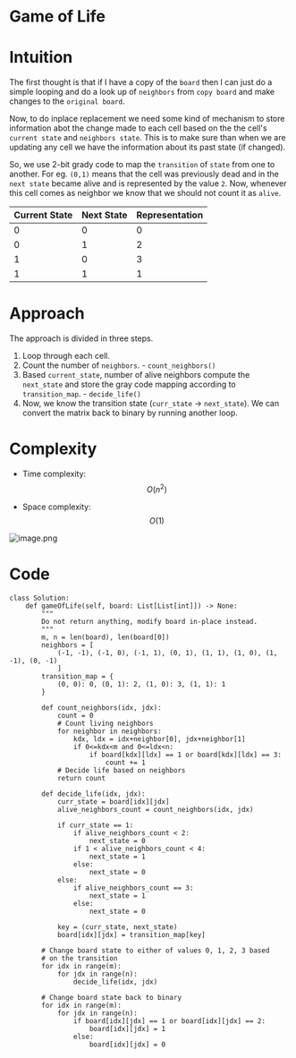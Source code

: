 # Game of Life

# Intuition
<!-- Describe your first thoughts on how to solve this problem. -->
The first thought is that if I have a copy of the `board` then I can just do a simple looping and do a look up of `neighbors` from `copy board` and make changes to the `original board`.

Now, to do inplace replacement we need some kind of mechanism to store information abot the change made to each cell based on the the cell's `current state` and `neighbors state`. This is to make sure than when we are updating any cell we have the information about its past state (if changed).

So, we use 2-bit grady code to map the `transition` of `state` from one to another. For eg. `(0,1)` means that the cell was previously dead and in the `next state` became alive and is represented by the value `2`. Now, whenever this cell comes as neighbor we know that we should not count it as `alive`.

| Current State | Next State | Representation |
| ------------- | ---------- | -------------- |
| 0             | 0          | 0              |
| 0             | 1          | 2              |
| 1             | 0          | 3              |
| 1             | 1          | 1              |

# Approach
<!-- Describe your approach to solving the problem. -->
The approach is divided in three steps.
1. Loop through each cell.
2. Count the number of `neighbors`. - `count_neighbors()`
2. Based `current_state`, number of alive neighbors compute the `next_state` and store the gray code mapping according to `transition_map`. - `decide_life()`
3. Now, we know the transition state (`curr_state` -> `next_state`). We can convert the matrix back to binary by running another loop.

# Complexity
- Time complexity: $$O(n^2)$$
<!-- Add your time complexity here, e.g. $$O(n)$$ -->

- Space complexity: $$O(1)$$
<!-- Add your space complexity here, e.g. $$O(n)$$ -->
![image.png](https://assets.leetcode.com/users/images/acc94df5-a8d6-4df2-9d5b-7b88f8a060e8_1705081231.3801515.png)

# Code
```
class Solution:
    def gameOfLife(self, board: List[List[int]]) -> None:
        """
        Do not return anything, modify board in-place instead.
        """
        m, n = len(board), len(board[0])
        neighbors = [
            (-1, -1), (-1, 0), (-1, 1), (0, 1), (1, 1), (1, 0), (1, -1), (0, -1)
            ]
        transition_map = {
            (0, 0): 0, (0, 1): 2, (1, 0): 3, (1, 1): 1
        }
        
        def count_neighbors(idx, jdx):
            count = 0
            # Count living neighbors
            for neighbor in neighbors:
                kdx, ldx = idx+neighbor[0], jdx+neighbor[1]
                if 0<=kdx<m and 0<=ldx<n:
                    if board[kdx][ldx] == 1 or board[kdx][ldx] == 3:
                        count += 1
            # Decide life based on neighbors
            return count

        def decide_life(idx, jdx):
            curr_state = board[idx][jdx]
            alive_neighbors_count = count_neighbors(idx, jdx)
            
            if curr_state == 1:
                if alive_neighbors_count < 2:
                    next_state = 0
                if 1 < alive_neighbors_count < 4:
                    next_state = 1
                else:
                    next_state = 0
            else:
                if alive_neighbors_count == 3:
                    next_state = 1
                else:
                    next_state = 0

            key = (curr_state, next_state)
            board[idx][jdx] = transition_map[key]
            
        # Change board state to either of values 0, 1, 2, 3 based 
        # on the transition
        for idx in range(m):
            for jdx in range(n):
                decide_life(idx, jdx)

        # Change board state back to binary
        for idx in range(m):
            for jdx in range(n):
                if board[idx][jdx] == 1 or board[idx][jdx] == 2:
                    board[idx][jdx] = 1
                else:
                    board[idx][jdx] = 0

```
